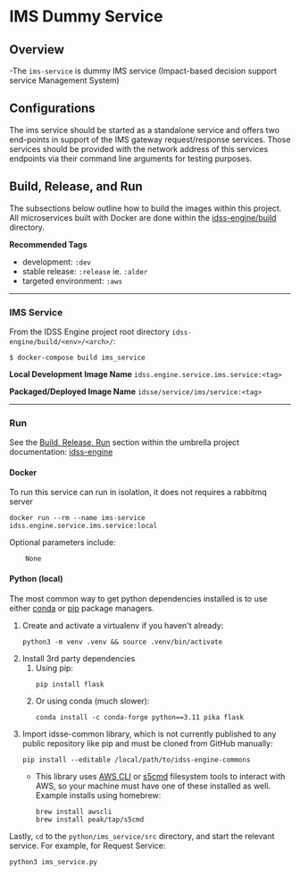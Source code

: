 # IMS Dummy Service

 ## Overview
-The `ims-service` is dummy IMS service (Impact-based decision support service Management System)

## Configurations
The ims service should be started as a standalone service and offers two end-points in support of the IMS gateway request/response services. Those services should be provided with the network address of this services endpoints via their command line arguments for testing purposes.


## Build, Release, and Run
The subsections below outline how to build the images within this project. All microservices built with Docker are done within the
[idss-engine/build](https://github.com/NOAA-GSL/idss-engine/build/) directory.

**Recommended Tags**
- development: `:dev`
- stable release: `:release` ie. `:alder`
- targeted environment: `:aws`

---
### IMS Service
From the IDSS Engine project root directory `idss-engine/build/<env>/<arch>/`:

`$ docker-compose build ims_service`

**Local Development Image Name** `idss.engine.service.ims.service:<tag>`

**Packaged/Deployed Image Name** `idsse/service/ims/service:<tag>`

---

### Run

See the [Build, Release, Run](https://github.com/NOAA-GSL/idss-engine/blob/main/README.md#running-idss-engine) section within the umbrella project documentation: [idss-engine](https://github.com/NOAA-GSL/idss-engine)

#### Docker

To run this service can run in isolation, it does not requires a rabbitmq server

```
docker run --rm --name ims-service idss.engine.service.ims.service:local
```

Optional parameters include:
```
    None
```
#### Python (local)

The most common way to get python dependencies installed is to use either [conda](https://docs.conda.io/projects/conda/en/latest/user-guide/install/index.html#installing-conda-on-a-system-that-has-other-python-installations-or-packages) or [pip](https://packaging.python.org/en/latest/tutorials/installing-packages/) package managers.

1. Create and activate a virtualenv if you haven't already:
    ```
    python3 -m venv .venv && source .venv/bin/activate
    ```
2. Install 3rd party dependencies
   1. Using pip:
        ```
        pip install flask
        ```
    1. Or using conda (much slower):
        ```
        conda install -c conda-forge python==3.11 pika flask
        ```
3. Import idsse-common library, which is not currently published to any public repository like pip and must be cloned from GitHub manually:
    ```
    pip install --editable /local/path/to/idss-engine-commons
    ```
    - This library uses [AWS CLI](https://docs.aws.amazon.com/cli/latest/userguide/getting-started-install.html) or [s5cmd](https://github.com/peak/s5cmd/blob/master/README.md#installation) filesystem tools to interact with AWS, so your machine must have one of these installed as well. Example installs using homebrew:
        ```
        brew install awscli
        brew install peak/tap/s5cmd
        ```

Lastly, `cd` to the `python/ims_service/src` directory, and start the relevant service. For example, for Request Service:
```sh
python3 ims_service.py
```
